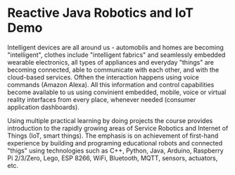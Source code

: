 # Reactive Java Robotics and IoT Demo

Intelligent devices are all around us - automobils and homes are becoming "intelligent", clothes include "intelligent fabrics" and seamlessly embedded wearable electronics, all types of appliances and everyday "things" are becoming connected, able to communicate with each other, and with the cloud-based services. Ofthen the interaction happens using voice commands (Amazon Alexa). All this information and control capabilities become available to us using convinient embedded, mobile, voice or virtual reality interfaces from every place, whenever needed (consumer application dashboards).

Using multiple practical learning by doing projects the course provides introduction to the rapidly growing areas of Service Robotics and Internet of Things (IoT, smart things). The emphasis is on achievement of first-hand experience by building and programing educational robots and connected "thigs" using technologies such as C++, Python, Java, Arduino, Raspberry Pi 2/3/Zero, Lego, ESP 8266, WiFi, Bluetooth, MQTT, sensors, actuators, etc.
